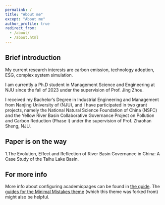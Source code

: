 ```yaml
---
permalink: /
title: "About me"
except: "About me"
author_profile: true
redirect_from: 
  - /about/
  - /about.html
---
```

Brief introduction
------
My current research interests are carbon emission, technology adoption, ESG, complex system simulation.

I am currently a Ph.D student in Management Science and Engineering at NJU since the fall of 2023 under the supervision of Prof. Jing Zhou.

I received my Bachelor’s Degree in Industrial Engineering and Management from Nanjing University of (NJU), and I have participated in two grant projects, namely the National Natural Science Foundation of China (NSFC) and the Yellow River Basin Collaborative Governance Project on Pollution and Carbon Reduction (Phase I) under the supervision of Prof. Zhaohan Sheng, NJU.

Paper is on the way
------
1.The Evolution, Effect and Reflection of River Basin Governance in China: A Case Study of the Taihu Lake Basin.

For more info
------
More info about configuring academicpages can be found in [the guide](https://academicpages.github.io/markdown/). The [guides for the Minimal Mistakes theme](https://mmistakes.github.io/minimal-mistakes/docs/configuration/) (which this theme was forked from) might also be helpful.
